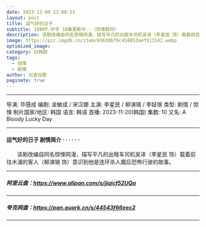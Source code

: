 ```yaml
---
date: 2023-12-08 13:00:53
layout: post
title: 运气好的日子
subtitle: 1080P.中字 10集更新中..（惊悚题材）
description: 该剧改编自同名惊悚网漫，描写平凡的出租车司机吴泽（李星民 饰）载着前往木浦的客人（柳演锡 饰）意识到他是连环杀人魔后恐怖行驶的故事...
image: https://pic.imgdb.cn/item/65630bf9c458853aef913142.webp
optimized_image: 
category: 日韩剧
tags:
  - 惊悚
  - 剧情
author: 对酒当歌
paginate: true
---
```

---

导演: 毕感成
编剧: 金敏成 / 宋汉娜
主演: 李星民 / 柳演锡 / 李姃垠
类型: 剧情 / 惊悚
制片国家/地区: 韩国
语言: 韩语
首播: 2023-11-20(韩国)
集数: 10
又名: A Bloody Lucky Day

---

#### 运气好的日子 剧情简介 · · · · · ·

　　该剧改编自同名惊悚网漫，描写平凡的出租车司机吴泽（李星民 饰）载着前往木浦的客人（柳演锡 饰）意识到他是连环杀人魔后恐怖行驶的故事。

---

##### 阿里云盘：<https://www.alipan.com/s/jiqicf52UQa>

---

##### 夸克网盘：<https://pan.quark.cn/s/44543f66eec2>

---
